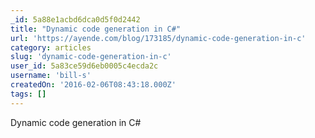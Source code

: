 ```yaml
---
_id: 5a88e1acbd6dca0d5f0d2442
title: "Dynamic code generation in C#"
url: 'https://ayende.com/blog/173185/dynamic-code-generation-in-c'
category: articles
slug: 'dynamic-code-generation-in-c'
user_id: 5a83ce59d6eb0005c4ecda2c
username: 'bill-s'
createdOn: '2016-02-06T08:43:18.000Z'
tags: []
---
```


Dynamic code generation in C#
